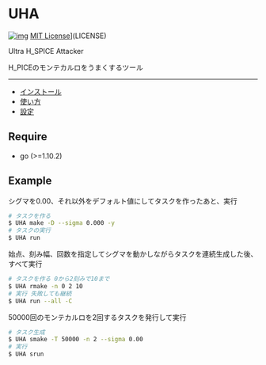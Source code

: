 # UHA

[![img](https://travis-ci.org/xztaityozx/UHA.svg?branch=master)](https://travis-ci.org/xztaityozx/UHA) [MIT License](http://img.shields.io/badge/license-MIT-blue.svg?style=flat)](LICENSE)



Ultra H_SPICE Attacker



H_PICEのモンテカルロをうまくするツール

---

- [インストール](doc/install.md)
- [使い方](doc/usage.md)
- [設定](doc/setting.md)

  

## Require

- go (>=1.10.2)



## Example

シグマを0.00、それ以外をデフォルト値にしてタスクを作ったあと、実行

```sh
# タスクを作る
$ UHA make -D --sigma 0.000 -y
# タスクの実行
$ UHA run 
```





始点、刻み幅、回数を指定してシグマを動かしながらタスクを連続生成した後、すべて実行

```sh
# タスクを作る 0から2刻みで10まで
$ UHA rmake -n 0 2 10
# 実行 失敗しても継続
$ UHA run --all -C
```



50000回のモンテカルロを2回するタスクを発行して実行

```sh
# タスク生成
$ UHA smake -T 50000 -n 2 --sigma 0.00
# 実行
$ UHA srun
```


